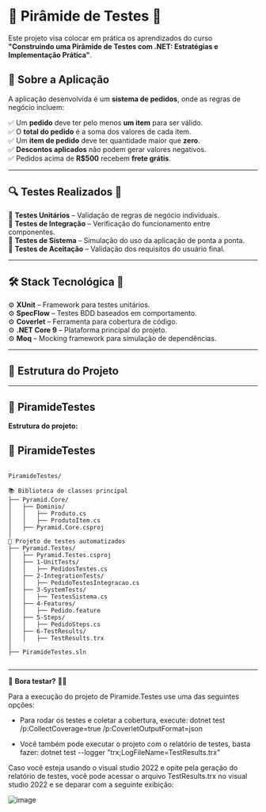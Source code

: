 # 🔺 Pirâmide de Testes 🚀

Este projeto visa colocar em prática os aprendizados do curso  
**"Construindo uma Pirâmide de Testes com .NET: Estratégias e Implementação Prática"**.  

## 🛒 Sobre a Aplicação  
A aplicação desenvolvida é um **sistema de pedidos**, onde as regras de negócio incluem:  

✅ Um **pedido** deve ter pelo menos **um item** para ser válido.  
✅ O **total do pedido** é a soma dos valores de cada item.  
✅ Um **item de pedido** deve ter quantidade maior que **zero**.  
✅ **Descontos aplicados** não podem gerar valores negativos.  
✅ Pedidos acima de **R$500** recebem **frete grátis**.  

---

## 🔍 **Testes Realizados** 🧪  

🔹 **Testes Unitários** – Validação de regras de negócio individuais.  
🔹 **Testes de Integração** – Verificação do funcionamento entre componentes.  
🔹 **Testes de Sistema** – Simulação do uso da aplicação de ponta a ponta.  
🔹 **Testes de Aceitação** – Validação dos requisitos do usuário final.  

---

## 🛠️ **Stack Tecnológica** 🚀  

⚙️ **XUnit** – Framework para testes unitários.  
⚙️ **SpecFlow** – Testes BDD baseados em comportamento.  
⚙️ **Coverlet** – Ferramenta para cobertura de código.  
⚙️ **.NET Core 9** – Plataforma principal do projeto.  
⚙️ **Moq** – Mocking framework para simulação de dependências.  

---

## 📂 **Estrutura do Projeto**

---

## 🔺 PiramideTestes  

**Estrutura do projeto:**  

## 🔺 PiramideTestes

```

PiramideTestes/

📚 Biblioteca de classes principal  
├── Pyramid.Core/               
│   ├── Dominio/              
│   │   ├── Produto.cs         
│   │   ├── ProdutoItem.cs     
│   ├── Pyramid.Core.csproj    
│
🧪 Projeto de testes automatizados  
├── Pyramid.Testes/            
│   ├── Pyramid.Testes.csproj    
│   ├── 1-UnitTests/            
│   │   ├── PedidosTestes.cs   
│   ├── 2-IntegrationTests/     
│   │   ├── PedidoTestesIntegracao.cs  
│   ├── 3-SystemTests/        
│   │   ├── TestesSistema.cs   
│   ├── 4-Features/           
│   │   ├── Pedido.feature     
│   ├── 5-Steps/              
│   │   ├── PedidoSteps.cs     
│   ├── 6-TestResults/        
│   │   ├── TestResults.trx    
│  
├── PiramideTestes.sln


```


---

🚀 **Bora testar?** 💪✨

Para a execução do projeto de Piramide.Testes use uma das seguintes opções:

- Para rodar os testes e coletar a cobertura, execute: dotnet test /p:CollectCoverage=true /p:CoverletOutputFormat=json
  
- Você também pode executar o projeto com o relatório de testes, basta fazer: dotnet test --logger "trx;LogFileName=TestResults.trx"

Caso você esteja usando o visual studio 2022 e opite pela geração do relatório de testes, você pode acessar o arquivo TestResults.trx no visual studio 2022 e se deparar com a seguinte exibição:

![image](https://github.com/user-attachments/assets/41f8e2cc-e7e8-4159-b28e-ce5394959463)



